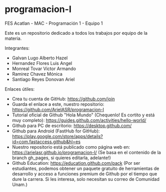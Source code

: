 # programacion-I

FES Acatlan - MAC - Programación 1 - Equipo 1

Este es un repositorio dedicado a todos los trabajos por equipo de la materia.

Integrantes:
- Galvan Lugo Alberto Hazel
- Hernandez Flores Luis Angel
- Monreal Tovar Victor Armando
- Ramirez Chavez Mónica
- Santiago Reyes Donovan Ariel

Enlaces útiles:
- Crea tu cuenta de GitHub: https://github.com/join
- Guarda el enlace a este, nuestro repositorio: https://github.com/ArielASR/programacion-I
- Tutorial oficial de Github "Hola Mundo" (Chequenlo! Es cortito y está muy completo): https://guides.github.com/activities/hello-world/
- Github para PC de escritorio: https://desktop.github.com/
- Github para Android (FastHub for GitHub): https://play.google.com/store/apps/details?id=com.fastaccess.github&hl=es
- Nuestro repositorio está publicado como página web en: https://arielasr.github.io/programacion-I/
(Se basa en el contenido de la branch gh_pages, si quieres editarla, adelante!)
- Github Education: https://education.github.com/pack (Por ser estudiantes, podemos obtener un paquete gratuito de herramientas de desarrollo y acceso a funciones premium de Github por el tiempo que dure la carrera. Si les interesa, solo necesitan su correo de Comunidad Unam.)
